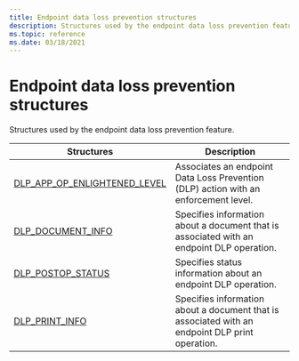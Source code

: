 ```yaml
---
title: Endpoint data loss prevention structures
description: Structures used by the endpoint data loss prevention feature.
ms.topic: reference
ms.date: 03/18/2021
---
```


# Endpoint data loss prevention structures

Structures used by the endpoint data loss prevention feature.



| Structures                                                       | Description                                                           |
|-------------------------------------------------------------------|-----------------------------------------------------------------------|
| [DLP_APP_OP_ENLIGHTENED_LEVEL](endpointdlp-dlp_app_op_enlightened_level.md)                       | Associates an endpoint Data Loss Prevention (DLP) action with an enforcement level.                                  |
| [DLP_DOCUMENT_INFO](endpointdlp-dlp_document_info.md)                       | Specifies information about a document that is associated with an endpoint DLP operation.                                  |
| [DLP_POSTOP_STATUS](enpointdlp-dlp_postop_status.md)                         | Specifies status information about an endpoint DLP operation.  |
| [DLP_PRINT_INFO](endpointdlp-dlp_print_info.md)                       | Specifies information about a document that is associated with an endpoint DLP print operation.                                  |
 
